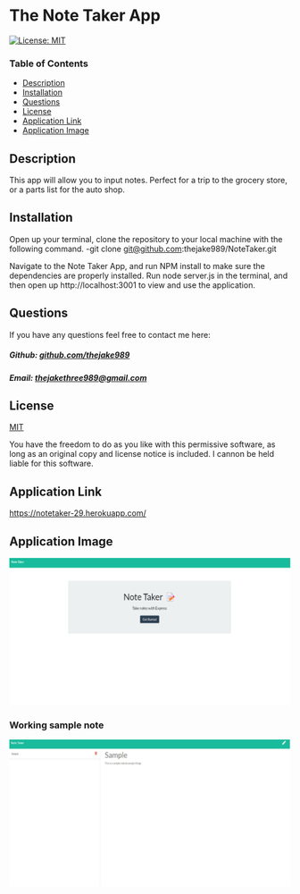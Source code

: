# The Note Taker App

[![License: MIT](https://img.shields.io/badge/License-MIT-yellow.svg)](https://opensource.org/licenses/MIT)

### Table of Contents

- [Description](#description)
- [Installation](#installation)
- [Questions](#questions)
- [License](#license)
- [Application Link](#application-link)
- [Application Image](#application-image)

## Description

This app will allow you to input notes. Perfect for a trip to the grocery store, or a parts list for the auto shop.

## Installation

Open up your terminal, clone the repository to your local machine with the following command.
-git clone git@github.com:thejake989/NoteTaker.git

Navigate to the Note Taker App, and run NPM install to make sure the dependencies are properly installed.
Run node server.js in the terminal, and then open up http://localhost:3001 to view and use the application.

## Questions

If you have any questions feel free to contact me here:

##### Github: [github.com/thejake989](https://github.com/thejake989)

##### Email: [thejakethree989@gmail.com](mailto:thejakethree989@gmail.com?subject=[GitHub])

## License

[MIT](https://opensource.org/licenses/MIT)

You have the freedom to do as you like with this permissive software, as long as an original copy and license notice is included. I cannon be held liable for this software.

## Application Link

https://notetaker-29.herokuapp.com/

## Application Image

![Image of Application](./Develop/public/assets/images/sample1.jpg)

### Working sample note

![Image of Application](./Develop/public/assets/images/sample2.jpeg)
